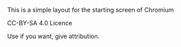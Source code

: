 This is a simple layout for the starting screen of Chromium

CC-BY-SA 4.0 Licence

Use if you want, give attribution.
